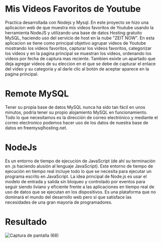 # Mis Videos Favoritos de Youtube
Practica desarrollada con Nodejs y Mysql.
En este proyecto se hizo una aplicacion web de que muestra mis videos favoritos de Youtube
usando la herramienta NodeJS y utilizando  una base de datos Hosting gratuito MySQL, 
haciendo uso del servicio de host en la nube "ZEIT NOW".
En esta aplicacion se tiene como principal objetivo agrupar videos de Youtube mostrando los vídeos favoritos,
capturar los vídeos favoritos, categorizar los vídeos y
en la pagina principal se muestran los vídeos, ordenando los vídeos por fecha de captura mas reciente.
Tambien exixte un apartado que deja agregar videos de su eleccion en el que se
debe de capturar el enlace del vídeo y su categoría y al darle clic al botón de aceptar aparece en la pagina principal.


# Remote MySQL
Tener su propia base de datos MySQL nunca ha sido tan fácil en unos minutos, podría tener su propio alojamiento MySQL en funcionamiento. Todo lo que necesitamos es la dirección de correo electrónico y mediante el correo electronico podemos hacer uso de los datos de nuestra base de datos en freemysqlhosting.net.

# NodeJs
Es un entorno de tiempo de ejecución de JavaScript 
(de ahí su terminación en .js haciendo alusión al lenguaje JavaScript). 
Este entorno de tiempo de ejecución en tiempo real incluye 
todo lo que se necesita para ejecutar un programa escrito en JavaScript. 
La idea principal de Node.js es usar el modelo de entrada y salida sin bloqueo
y controlado por eventos para seguir siendo liviano y eficiente frente a las 
aplicaciones en tiempo real de uso de datos que se ejecutan en los dispositivos. 
Es una plataforma que no dominará el mundo del desarrollo web pero si que 
satisface las necesidades de una gran mayoría de programadores.


# Resultado
![Captura de pantalla (68)](https://user-images.githubusercontent.com/61463784/80029453-6a3f5c00-84ac-11ea-9c4a-d18bfdf98f1b.png)
